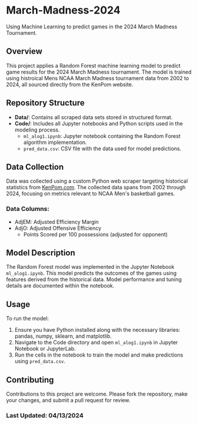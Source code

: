 # March-Madness-2024
Using Machine Learning to predict games in the 2024 March Madness Tournament.

## Overview
This project applies a Random Forest machine learning model to predict game results for the 2024 March Madness tournament. The model is trained using histroical Mens NCAA March Madness tournament data from 2002 to 2024, all sourced directly from the KenPom website.

## Repository Structure
- **Data/**: Contains all scraped data sets stored in structured format.
- **Code/**: Includes all Jupyter notebooks and Python scripts used in the modeling process.
  - `ml_alog1.ipynb`: Jupyter notebook containing the Random Forest algorithm implementation.
  - `pred_data.csv`: CSV file with the data used for model predictions.

## Data Collection
Data was collected using a custom Python web scraper targeting historical statistics from [KenPom.com](https://kenpom.com/). The collected data spans from 2002 through 2024, focusing on metrics relevant to NCAA Men's basketball games.

### Data Columns:
- AdjEM: Adjusted Efficiency Margin
- AdjO: Adjusted Offensive Efficiency
  - Points Scored per 100 possessions (adjusted for opponent)

## Model Description
The Random Forest model was implemented in the Jupyter Notebook `ml_alog1.ipynb`. This model predicts the outcomes of the games using features derived from the historical data. Model performance and tuning details are documented within the notebook.

## Usage
To run the model:
1. Ensure you have Python installed along with the necessary libraries: pandas, numpy, sklearn, and matplotlib.
2. Navigate to the Code directory and open `ml_alog1.ipynb` in Jupyter Notebook or JupyterLab.
3. Run the cells in the notebook to train the model and make predictions using `pred_data.csv`.

## Contributing
Contributions to this project are welcome. Please fork the repository, make your changes, and submit a pull request for review.

### Last Updated: 04/13/2024
